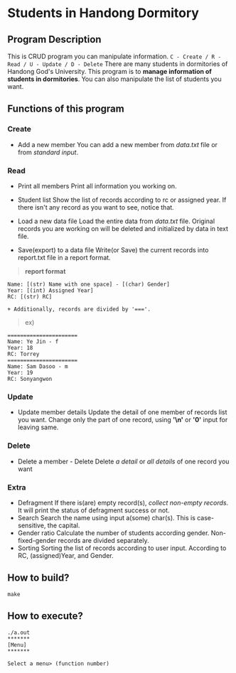 # Students in Handong Dormitory

## Program Description
This is CRUD program you can manipulate information.
```C - Create / R - Read / U - Update / D - Delete```
There are many students in dormitories of Handong God's University.
This program is to **manage information of students in dormitories**.
You can also manipulate the list of students you want.

## Functions of this program
### Create
* Add a new member
You can add a new member from _data.txt_ file or from _standard input_.

### Read
* Print all members
Print all information you working on.

* Student list
Show the list of records according to rc or assigned year.
If there isn't any record as you want to see, notice that.

* Load a new data file
Load the entire data from _data.txt_ file.
Original records you are working on will be deleted and initialized by data in text file.

* Save(export) to a data file
Write(or Save) the current records into report.txt file in a report format.
>__report format__
```
Name: [(str) Name with one space] - [(char) Gender]
Year: [(int) Assigned Year]
RC: [(str) RC]
```
```
+ Additionally, records are divided by '==='.
```
>ex)
```
======================
Name: Ye Jin - f
Year: 18
RC: Torrey
======================
Name: Sam Dasoo - m
Year: 19
RC: Sonyangwon
```

### Update
* Update member details
Update the detail of one member of records list you want.
Change only the part of one record, using __'\n'__ or __'0'__ input for leaving same.

### Delete
* Delete a member - Delete
Delete _a detail_ or _all details_ of one record you want

### Extra
* Defragment
If there is(are) empty record(s), _collect non-empty records_.
It will print the status of defragment success or not.
* Search
Search the name using input a(some) char(s).
This is case-sensitive, the capital.
* Gender ratio
Calculate the number of students according gender.
Non-fixed-gender records are divided separately.
* Sorting
Sorting the list of records according to user input.
According to RC, (assigned)Year, and Gender.

## How to build?
```
make
```

## How to execute?
```
./a.out  
*******
[Menu]
*******

Select a menu> (function number)
```
